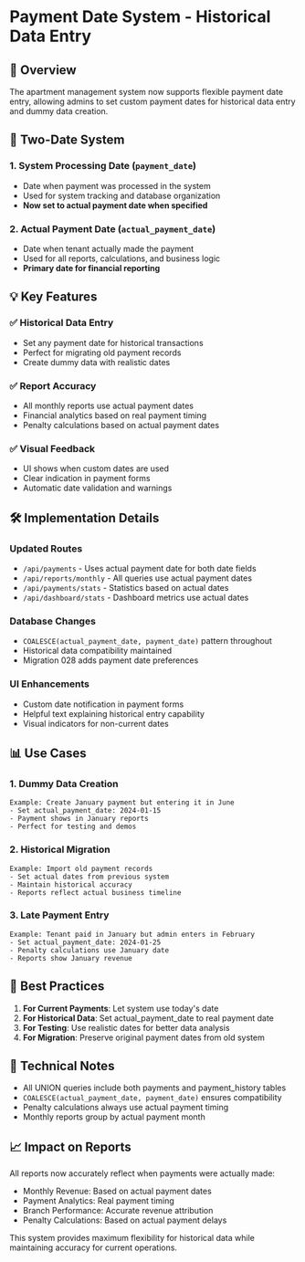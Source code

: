 # Payment Date System - Historical Data Entry

## 📅 Overview
The apartment management system now supports flexible payment date entry, allowing admins to set custom payment dates for historical data entry and dummy data creation.

## 🔄 Two-Date System

### 1. **System Processing Date** (`payment_date`)
- Date when payment was processed in the system
- Used for system tracking and database organization
- **Now set to actual payment date when specified**

### 2. **Actual Payment Date** (`actual_payment_date`)
- Date when tenant actually made the payment
- Used for all reports, calculations, and business logic
- **Primary date for financial reporting**

## 💡 Key Features

### ✅ **Historical Data Entry**
- Set any payment date for historical transactions
- Perfect for migrating old payment records
- Create dummy data with realistic dates

### ✅ **Report Accuracy**
- All monthly reports use actual payment dates
- Financial analytics based on real payment timing
- Penalty calculations based on actual payment dates

### ✅ **Visual Feedback**
- UI shows when custom dates are used
- Clear indication in payment forms
- Automatic date validation and warnings

## 🛠 Implementation Details

### **Updated Routes**
- `/api/payments` - Uses actual payment date for both date fields
- `/api/reports/monthly` - All queries use actual payment dates
- `/api/payments/stats` - Statistics based on actual dates
- `/api/dashboard/stats` - Dashboard metrics use actual dates

### **Database Changes**
- `COALESCE(actual_payment_date, payment_date)` pattern throughout
- Historical data compatibility maintained
- Migration 028 adds payment date preferences

### **UI Enhancements**
- Custom date notification in payment forms
- Helpful text explaining historical entry capability
- Visual indicators for non-current dates

## 📊 Use Cases

### 1. **Dummy Data Creation**
```
Example: Create January payment but entering it in June
- Set actual_payment_date: 2024-01-15
- Payment shows in January reports
- Perfect for testing and demos
```

### 2. **Historical Migration**
```
Example: Import old payment records
- Set actual dates from previous system
- Maintain historical accuracy
- Reports reflect actual business timeline
```

### 3. **Late Payment Entry**
```
Example: Tenant paid in January but admin enters in February
- Set actual_payment_date: 2024-01-25
- Penalty calculations use January date
- Reports show January revenue
```

## 🎯 Best Practices

1. **For Current Payments**: Let system use today's date
2. **For Historical Data**: Set actual_payment_date to real payment date
3. **For Testing**: Use realistic dates for better data analysis
4. **For Migration**: Preserve original payment dates from old system

## 🔧 Technical Notes

- All UNION queries include both payments and payment_history tables
- `COALESCE(actual_payment_date, payment_date)` ensures compatibility
- Penalty calculations always use actual payment timing
- Monthly reports group by actual payment month

## 📈 Impact on Reports

All reports now accurately reflect when payments were actually made:
- Monthly Revenue: Based on actual payment dates
- Payment Analytics: Real payment timing
- Branch Performance: Accurate revenue attribution
- Penalty Calculations: Based on actual payment delays

This system provides maximum flexibility for historical data while maintaining accuracy for current operations. 